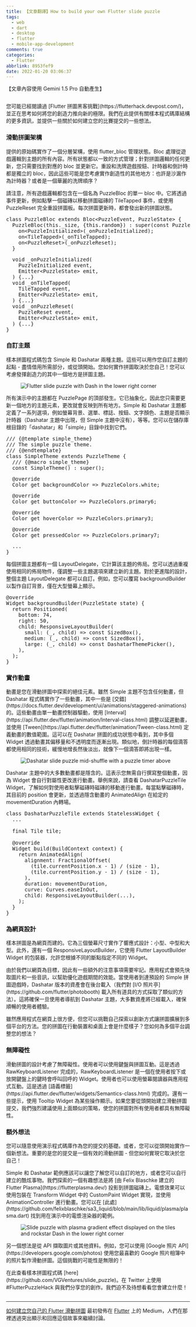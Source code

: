 ```yaml
---
title: 【文章翻譯】How to build your own Flutter slide puzzle
tags:
  - web
  - dart
  - desktop
  - flutter
  - mobile-app-development
comments: true
categories:
  - Flutter
abbrlink: 8953fef9
date: 2022-01-20 03:06:37
---
```


【文章內容使用 Gemini 1.5 Pro 自動產生】

<figure><img alt="" src="https://cdn-images-1.medium.com/max/1024/1*r5DaUW3Cdoad6GQBwWIh3Q.png" /></figure>

<p>您可能已經閱讀過 [Flutter 拼圖黑客挑戰](https://flutterhack.devpost.com/)，並正在思考如何將您的創造力推向新的極限。我們在此提供有關樣本程式碼庫結構的更多資訊，並提供一些關於如何建立您的比賽提交的一些想法。</p>

<h3>滑動拼圖架構</h3>

<p>提供的原始碼實作了一個分層架構，使用 flutter_bloc 管理狀態。Bloc 處理從遊戲邏輯到主題的所有內容。所有狀態都以一致的方式管理；針對拼圖邏輯的任何更新，您只需要找到對應的 bloc 並更新它。重設和洗牌遊戲按鈕、計時器和倒計時都是獨立的 bloc，因此這些可能是您考慮實作創造性的其他地方：也許是沙漏作為計時器？或者是一個華麗的洗牌順序？</p>

<p>請注意，所有遊戲邏輯都包含在一個名為 PuzzleBloc 的單一 bloc 中。它將透過事件更新，例如點擊一個磁磚以移動拼圖磁磚的 TileTapped 事件，或使用 PuzzleReset 完全重設拼圖板。每次拼圖更新時，都會發出新的拼圖狀態。</p>

<pre>class PuzzleBloc extends Bloc&lt;PuzzleEvent, PuzzleState&gt; {<br>  PuzzleBloc(this._size, {this.random}) : super(const PuzzleState() {<br>    on&lt;PuzzleInitialized&gt;(_onPuzzleInitialized);<br>    on&lt;TileTapped&gt;(_onTileTapped);<br>    on&lt;PuzzleReset&gt;(_onPuzzleReset);<br>  }</pre>

<pre>  void _onPuzzleInitialized(<br>    PuzzleInitialized event,<br>    Emitter&lt;PuzzleState&gt; emit,<br>  ) {...}<br>  void _onTileTapped(<br>    TileTapped event,<br>    Emitter&lt;PuzzleState&gt; emit,<br>  ) {...}<br>  void _onPuzzleReset(<br>    PuzzleReset event,<br>    Emitter&lt;PuzzleState&gt; emit,<br>  ) {...}<br>}</pre>

<h3>自訂主題</h3>

<p>樣本拼圖程式碼包含 Simple 和 Dashatar 兩種主題。這些可以用作您自訂主題的起點 - 盡情借用所需部分，或從頭開始。您如何實作拼圖取決於您自己！您可以考慮發揮創造力的其中一個地方是拼圖主題。</p>

<figure><img alt="Flutter slide puzzle with Dash in the lower right corner" src="https://cdn-images-1.medium.com/max/1024/0*BHUg3jHaaIRFW_5O" /></figure>

<p>所有演示中的主題都在 PuzzlePage 的頂部發生。它已抽象化，因此您只需要更新一個地方的主題元素，更改就會反映到所有地方。Simple 和 Dashatar 主題都定義了一系列選項，例如螢幕背景、選單、標誌、按鈕、文字顏色、主題是否顯示計時器（Dashatar 主題中出現，但 Simple 主題中沒有），等等。您可以在儲存庫根目錄的「dashatar」和「simple」目錄中找到它們。</p>

<pre>/// {@template simple_theme}<br>/// The simple puzzle theme.<br>/// {@endtemplate}<br>class SimpleTheme extends PuzzleTheme {<br>  /// {@macro simple_theme}<br>  const SimpleTheme() : super();</pre>

<pre>  @override<br>  Color get backgroundColor =&gt; PuzzleColors.white;</pre>

<pre>  @override<br>  Color get buttonColor =&gt; PuzzleColors.primary6;</pre>

<pre>  @override<br>  Color get hoverColor =&gt; PuzzleColors.primary3;</pre>

<pre>  @override<br>  Color get pressedColor =&gt; PuzzleColors.primary7;</pre>

<pre>  ...<br>}</pre>

<p>每個拼圖主題都有一個 LayoutDelegate，它計算該主題的佈局。您可以透過重複使用相同的佈局物件，僅調整一些主題選項來建立新的主題。對於更進階的設計，整個主題 LayoutDelegate 都可以自訂。例如，您可以覆寫 backgroundBuilder 以製作自訂背景，僅在大型螢幕上顯示。</p>

<pre>@override<br>Widget backgroundBuilder(PuzzleState state) {<br>  return Positioned(<br>    bottom: 74,<br>    right: 50,<br>    child: ResponsiveLayoutBuilder(<br>      small: (_, child) =&gt; const SizedBox(),<br>      medium: (_, child) =&gt; const SizedBox(),<br>      large: (_, child) =&gt; const DashatarThemePicker(),<br>    ),<br>  );<br>}</pre>

<h3>實作動畫</h3>

<p>動畫是您在滑動拼圖中探索的絕佳元素。雖然 Simple 主題不包含任何動畫，但 Dashatar 程式碼實作了一些動畫，其中一些是 [交錯](https://docs.flutter.dev/development/ui/animations/staggered-animations) 的。這些動畫由單一動畫控制器驅動，使用 [Interval](https://api.flutter.dev/flutter/animation/Interval-class.html) 調整以延遲動畫，並使用 [Tween](https://api.flutter.dev/flutter/animation/Tween-class.html) 定義動畫的數值範圍。這可以在 Dashatar 拼圖的成功狀態中看到，其中多個 Widget 透過動畫其偏移量和不透明度而逐漸出現。類似地，倒計時器的每個滴答都使用相同的技術，緩慢地增長然後淡出，就像下一個滴答即將出現一樣。</p>

<figure><img alt="Dashatar slide puzzle mid-shuffle with a puzzle timer above" src="https://cdn-images-1.medium.com/max/1024/0*YPUf0ml0ggq7RJIL" /></figure>

<p>Dashatar 主題中的大多數動畫都是隱含的。這表示您無需自行撰寫整個動畫，因為 Widget 會自行對屬性更改進行動畫。舉例來說，請查看 DashatarPuzzleTile Widget，了解如何對使用者點擊磁磚時磁磚的移動進行動畫。每當點擊磁磚時，其目前的 position 會更新，並透過隱含動畫的 AnimatedAlign 在給定的 movementDuration 內轉場。</p>

<pre>class DashatarPuzzleTile extends StatelessWidget {<br>  ... <br>  <br>  final Tile tile;<br>  <br>  @override<br>  Widget build(BuildContext context) {<br>    return AnimatedAlign(<br>      alignment: FractionalOffset(<br>        (tile.currentPosition.x - 1) / (size - 1),<br>        (tile.currentPosition.y - 1) / (size - 1),<br>      ),<br>      duration: movementDuration,<br>      curve: Curves.easeInOut,<br>      child: ResponsiveLayoutBuilder(...),<br>    );<br>  }<br>}</pre>

<h3>為網頁設計</h3>

<p>樣本拼圖是為網頁而建的。它為三個螢幕尺寸實作了響應式設計：小型、中型和大型。此外，還有一個 ResponsiveLayoutBuilder，它使用 Flutter LayoutBuilder Widget 的包裝器，允許您根據不同的斷點指定不同的 Widget。</p>

<p>由於我們以網頁為目標，因此有一些額外的注意事項需要牢記。應用程式會預先快取圖片和一些音訊，以幫助優化遊戲期間的效能。當使用者到達預設的 Simple 拼圖遊戲時，Dashatar 版本的資產會在後台載入（我們對 [I/O 照片亭](https://github.com/flutter/photobooth) 載入所有道具的方式採取了類似的方法）。這將確保一旦使用者導航到 Dashatar 主題，大多數資產將已經載入，確保順暢的使用者體驗。</p>

<p>雖然應用程式在網頁上很方便，但您可以挑戰自己探索以創新方式讓拼圖擴展到多個平台的方法。您的拼圖在行動裝置和桌面上會是什麼樣子？您如何為多個平台調整您的想法？</p>

<h3>無障礙性</h3>

<p>滑動拼圖的設計考慮了無障礙性。使用者可以使用鍵盤與拼圖互動。這是透過 RawKeyboardListener 完成的，RawKeyboardListener 是一個在使用者按下或放開鍵盤上的鍵時會呼叫回呼的 Widget。使用者也可以使用螢幕閱讀器與應用程式互動。這是透過 [語義標籤](https://api.flutter.dev/flutter/widgets/Semantics-class.html) 完成的。還有一些提示，使用 Tooltip Widget 為某些操作顯示。如果您要從頭開始建立滑動拼圖提交，我們強烈建議使用上面類似的策略，使您的拼圖對所有使用者都具有無障礙性。</p>

<h3>額外想法</h3>

<p>您可以隨意使用演示程式碼庫作為您的提交的基礎。或者，您可以從頭開始實作一個新想法。重要的是您的提交是一個有效的滑動拼圖 - 但您如何實現它取決於您自己！</p>

<p>Simple 和 Dashatar 範例應該可以讓您了解您可以自訂的地方，或者您可以自行建立的酷炫事物。我們探索的一個有趣想法是將 [由 Felix Blaschke 建立的 Flutter Plasma](https://flutterplasma.dev/) 投影到拼圖磁磚上。電漿效果可以使用包裝在 Transform Widget 中的 CustomPaint Widget 實現，並使用 AnimationController 進行動畫。您可以在 [此處](https://github.com/felixblaschke/sa3_liquid/blob/main/lib/liquid/plasma/plasma.dart) 找到用在演示中的電漿渲染器的範例。</p>

<figure><img alt="Slide puzzle with plasma gradient effect displayed on the tiles and rockstar Dash in the lower right corner" src="https://cdn-images-1.medium.com/max/1024/0*4sa1RI3GzrlpRcQ4" /></figure>

<p>另一個想法是從 API 擷取圖片或其他資料。例如，您可以使用 [Google 照片 API](https://developers.google.com/photos) 使用您最喜歡的 Google 照片相簿中的照片製作滑動拼圖。這個挑戰的可能性是無限的！</p>

<p>在此查看樣本拼圖程式碼 [here](https://github.com/VGVentures/slide_puzzle)。在 Twitter 上使用 #FlutterPuzzleHack 與我們分享您的創作。我們迫不及待想看看您會建立什麼！</p>

<img src="https://medium.com/_/stat?event=post.clientViewed&referrerSource=full_rss&postId=93721ac5fad2" width="1" height="1" alt=""><hr><p><a href="https://medium.com/flutter/how-to-build-your-own-flutter-slide-puzzle-93721ac5fad2">如何建立您自己的 Flutter 滑動拼圖</a> 最初發佈在 <a href="https://medium.com/flutter">Flutter</a> 上的 Medium，人們在那裡透過突出顯示和回應這個故事來繼續討論。</p> 
